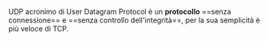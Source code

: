 UDP acronimo di User Datagram Protocol è un **protocollo** ==senza connessione== e ==senza controllo dell'integrità==, per la sua semplicità è più veloce di TCP.